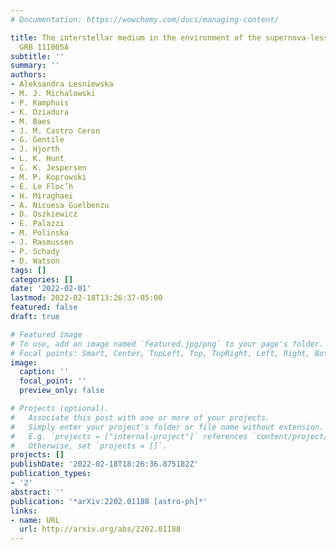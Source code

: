 ```yaml
---
# Documentation: https://wowchemy.com/docs/managing-content/

title: The interstellar medium in the environment of the supernova-less long-duration
  GRB 111005A
subtitle: ''
summary: ''
authors:
- Aleksandra Lesniewska
- M. J. Michalowski
- P. Kamphuis
- K. Dziadura
- M. Baes
- J. M. Castro Ceron
- G. Gentile
- J. Hjorth
- L. K. Hunt
- C. K. Jespersen
- M. P. Koprowski
- E. Le Floc’h
- H. Miraghaei
- A. Nicuesa Guelbenzu
- D. Oszkiewicz
- E. Palazzi
- M. Polinska
- J. Rasmussen
- P. Schady
- D. Watson
tags: []
categories: []
date: '2022-02-01'
lastmod: 2022-02-18T13:26:37-05:00
featured: false
draft: true

# Featured image
# To use, add an image named `featured.jpg/png` to your page's folder.
# Focal points: Smart, Center, TopLeft, Top, TopRight, Left, Right, BottomLeft, Bottom, BottomRight.
image:
  caption: ''
  focal_point: ''
  preview_only: false

# Projects (optional).
#   Associate this post with one or more of your projects.
#   Simply enter your project's folder or file name without extension.
#   E.g. `projects = ["internal-project"]` references `content/project/deep-learning/index.md`.
#   Otherwise, set `projects = []`.
projects: []
publishDate: '2022-02-18T18:26:36.875182Z'
publication_types:
- '2'
abstract: ''
publication: '*arXiv:2202.01188 [astro-ph]*'
links:
- name: URL
  url: http://arxiv.org/abs/2202.01188
---
```

